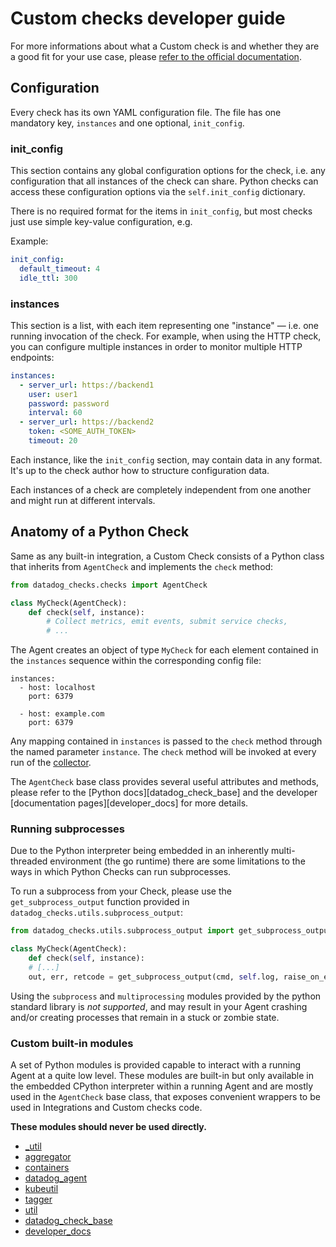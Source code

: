 # Custom checks developer guide

For more informations about what a Custom check is and whether they are a good
fit for your use case, please [refer to the official documentation][custom-checks].

## Configuration

Every check has its own YAML configuration file. The file has one mandatory key,
`instances` and one optional, `init_config`.

### init_config

This section contains any global configuration options for the check, i.e. any
configuration that all instances of the check can share. Python checks can access
these configuration options via the `self.init_config` dictionary.

There is no required format for the items in `init_config`, but most checks just
use simple key-value configuration, e.g.

Example:
```yaml
init_config:
  default_timeout: 4
  idle_ttl: 300
```

### instances

This section is a list, with each item representing one "instance" — i.e. one
running invocation of the check. For example, when using the HTTP check, you
can configure multiple instances in order to monitor multiple HTTP endpoints:

```yaml
instances:
  - server_url: https://backend1
    user: user1
    password: password
    interval: 60
  - server_url: https://backend2
    token: <SOME_AUTH_TOKEN>
    timeout: 20
```

Each instance, like the `init_config` section, may contain data in any format.
It's up to the check author how to structure configuration data.

Each instances of a check are completely independent from one another and might
run at different intervals.

## Anatomy of a Python Check

Same as any built-in integration, a Custom Check consists of a Python class that
inherits from `AgentCheck` and implements the `check` method:

```python
from datadog_checks.checks import AgentCheck

class MyCheck(AgentCheck):
    def check(self, instance):
        # Collect metrics, emit events, submit service checks,
        # ...
```

The Agent creates an object of type `MyCheck` for each element contained in the
`instances` sequence within the corresponding config file:

```
instances:
  - host: localhost
    port: 6379

  - host: example.com
    port: 6379
```

Any mapping contained in `instances` is passed to the `check` method through the
named parameter `instance`. The `check` method will be invoked at every run of the
[collector][collector].

The `AgentCheck` base class provides several useful attributes and methods, please
refer to the [Python docs][datadog_check_base] and the developer
[documentation pages][developer_docs] for more details.

### Running subprocesses

Due to the Python interpreter being embedded in an inherently multi-threaded environment (the go runtime)
there are some limitations to the ways in which Python Checks can run subprocesses.

To run a subprocess from your Check, please use the `get_subprocess_output` function
provided in `datadog_checks.utils.subprocess_output`:

```python
from datadog_checks.utils.subprocess_output import get_subprocess_output

class MyCheck(AgentCheck):
    def check(self, instance):
    # [...]
    out, err, retcode = get_subprocess_output(cmd, self.log, raise_on_empty_output=True)
```

Using the `subprocess` and `multiprocessing` modules provided by the python standard library is _not
supported_, and may result in your Agent crashing and/or creating processes that remain in a stuck or zombie
state.

### Custom built-in modules

A set of Python modules is provided capable to interact with a running Agent at
a quite low level. These modules are built-in but only available in the embedded
CPython interpreter within a running Agent and are mostly used in the `AgentCheck`
base class, that exposes convenient wrappers to be used in Integrations and Custom
checks code.

**These modules should never be used directly.**

- [_util](builtins/_util.md)
- [aggregator](builtins/aggregator.md)
- [containers](builtins/containers.md)
- [datadog_agent](builtins/datadog_agent.md)
- [kubeutil](builtins/kubeutil.md)
- [tagger](builtins/tagger.md)
- [util](builtins/util.md)
- [datadog_check_base](https://datadog-checks-base.readthedocs.io/en/latest/)
- [developer_docs](https://docs.datadoghq.com/developers/)

[custom-checks]: https://docs.datadoghq.com/developers/write_agent_check/?tab=agentv6
[collector]: /pkg/collector
